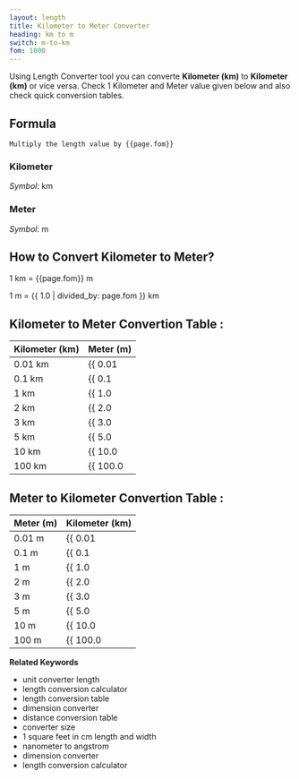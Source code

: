 ```yaml
---
layout: length
title: Kilometer to Meter Converter
heading: km to m
switch: m-to-km
fom: 1000
---
```


Using Length Converter tool you can converte **Kilometer (km)** to **Kilometer (km)** or vice versa. Check 1 Kilometer and Meter value given below and also check quick conversion tables.

## Formula
`Multiply the length value by {{page.fom}}`

### Kilometer
*Symbol*: km

### Meter
*Symbol*: m

## How to Convert Kilometer to Meter?
1 km = {{page.fom}} m

1 m = {{ 1.0 | divided_by: page.fom }} km

## Kilometer to Meter Convertion Table :

| Kilometer (km) | Meter (m) |
| ---- | ---- |
| 0.01 km | {{ 0.01 | times: page.fom | round: 12 }} m |
| 0.1 km | {{ 0.1 | times: page.fom | round: 12 }} m |
| 1 km | {{ 1.0 | times: page.fom | round: 12 }} m |
| 2 km | {{ 2.0 | times: page.fom | round: 12 }} m |
| 3 km | {{ 3.0 | times: page.fom | round: 12 }} m |
| 5 km | {{ 5.0 | times: page.fom | round: 12 }} m |
| 10 km | {{ 10.0 | times: page.fom | round: 12 }} m |
| 100 km | {{ 100.0 | times: page.fom | round: 12 }} m |

## Meter to Kilometer Convertion Table :

| Meter (m) | Kilometer (km) |
| ---- | ---- |
| 0.01 m | {{ 0.01 | divided_by: page.fom | round: 12 }} km |
| 0.1 m | {{ 0.1 | divided_by: page.fom | round: 12 }} km |
| 1 m | {{ 1.0 | divided_by: page.fom | round: 12 }} km |
| 2 m | {{ 2.0 | divided_by: page.fom | round: 12 }} km |
| 3 m | {{ 3.0 | divided_by: page.fom | round: 12 }} km |
| 5 m | {{ 5.0 | divided_by: page.fom | round: 12 }} km |
| 10 m | {{ 10.0 | divided_by: page.fom | round: 12 }} km |
| 100 m | {{ 100.0 | divided_by: page.fom | round: 12 }} km |

<script>
selectInput[8].selected = true
selectOutput[7].selected = true
</script>

  **Related Keywords**

  <ul class='relatedKeyword'>
    <li>unit converter length</li>
    <li>length conversion calculator</li>
    <li>length conversion table</li>
    <li>dimension converter</li>
    <li>distance conversion table</li>
    <li>converter size</li>
    <li>1 square feet in cm length and width</li>
    <li>nanometer to angstrom</li>
    <li>dimension converter</li>
    <li>length conversion calculator</li>
  </ul>
  